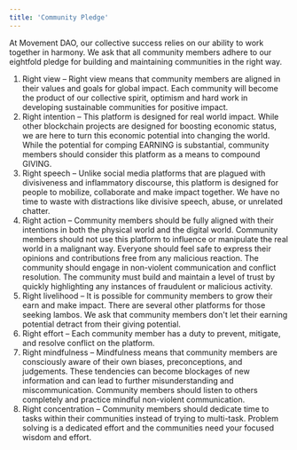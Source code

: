 ```yaml
---
title: 'Community Pledge'
---
```


At Movement DAO, our collective success relies on our ability to work together in harmony. We ask that all community members adhere to our eightfold pledge for building and maintaining communities in the right way.

1. Right view – Right view means that community members are aligned in their values and goals for global impact. Each community will become the product of our collective spirit, optimism and hard work in developing sustainable communities for positive impact.
2. Right intention – This platform is designed for real world impact. While other blockchain projects are designed for boosting economic status, we are here to turn this economic potential into changing the world. While the potential for comping EARNING is substantial, community members should consider this platform as a means to compound GIVING.
3. Right speech – Unlike social media platforms that are plagued with divisiveness and inflammatory discourse, this platform is designed for people to mobilize, collaborate and make impact together. We have no time to waste with distractions like divisive speech, abuse, or unrelated chatter.
4. Right action – Community members should be fully aligned with their intentions in both the physical world and the digital world. Community members should not use this platform to influence or manipulate the real world in a malignant way. Everyone should feel safe to express their opinions and contributions free from any malicious reaction. The community should engage in non-violent communication and conflict resolution. The community must build and maintain a level of trust by quickly highlighting any instances of fraudulent or malicious activity.
5. Right livelihood – It is possible for community members to grow their earn and make impact. There are several other platforms for those seeking lambos. We ask that community members don't let their earning potential detract from their giving potential.
6. Right effort – Each community member has a duty to prevent, mitigate, and resolve conflict on the platform.
7. Right mindfulness – Mindfulness means that community members are consciously aware of their own biases, preconceptions, and judgements. These tendencies can become blockages of new information and can lead to further misunderstanding and miscommunication. Community members should listen to others completely and practice mindful non-violent communication.
8. Right concentration – Community members should dedicate time to tasks within their communities instead of trying to multi-task. Problem solving is a dedicated effort and the communities need your focused wisdom and effort.

